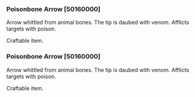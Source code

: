### Poisonbone Arrow [50160000]

Arrow whittled from animal bones. The tip is daubed with venom. Afflicts targets with poison.

Craftable item.### Poisonbone Arrow [50160000]

Arrow whittled from animal bones. The tip is daubed with venom. Afflicts targets with poison.

Craftable item.